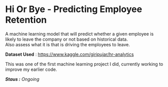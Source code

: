 # Hi Or Bye - Predicting Employee Retention

A machine learning model that will predict whether a given employee is likely to leave the company or not based on historical data.  
Also assess what it is that is driving the employees to leave.

**Dataset Used** : https://www.kaggle.com/giripujar/hr-analytics


This was one of the first machine learning project I did, currently working to improve my earlier code.

_**Staus :** Ongoing_